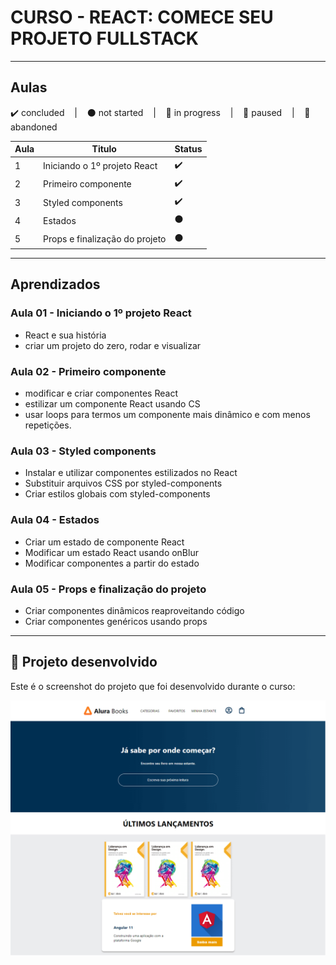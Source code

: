 # CURSO - REACT: COMECE SEU PROJETO FULLSTACK

---

## Aulas
<p>
  ✔️ concluded &nbsp;&nbsp;&nbsp;|&nbsp;&nbsp;&nbsp;
  ⚫ not started &nbsp;&nbsp;&nbsp;|&nbsp;&nbsp;&nbsp;
  🔵 in progress &nbsp;&nbsp;&nbsp;|&nbsp;&nbsp;&nbsp;
  🔶 paused &nbsp;&nbsp;&nbsp;|&nbsp;&nbsp;&nbsp;
  🔴 abandoned 
</p>

| Aula | Titulo | Status |
| --- | --- | --- |
| 1 | Iniciando o 1º projeto React | ✔️ |
| 2 | Primeiro componente | ✔️ |
| 3 | Styled components | ✔️ |
| 4 | Estados | ⚫ |
| 5 | Props e finalização do projeto | ⚫ |

---

## Aprendizados

### Aula 01 - Iniciando o 1º projeto React
<ul>
  <li>React e sua história</li>
  <li>criar um projeto do zero, rodar e visualizar</li>
</ul>

### Aula 02 - Primeiro componente
<ul>
  <li>modificar e criar componentes React</li>
  <li>estilizar um componente React usando CS</li>
  <li>usar loops para termos um componente mais dinâmico e com menos repetições.</li>
</ul>


### Aula 03 - Styled components
<ul>
  <li>Instalar e utilizar componentes estilizados no React</li>
  <li>Substituir arquivos CSS por styled-components</li>
  <li>Criar estilos globais com styled-components</li>
</ul>


### Aula 04 - Estados
<ul>
  <li>Criar um estado de componente React </li>
  <li>Modificar um estado React usando onBlur</li>
  <li>Modificar componentes a partir do estado </li>
</ul>


### Aula 05 - Props e finalização do projeto
<ul>
  <li>Criar componentes dinâmicos reaproveitando código</li>
  <li>Criar componentes genéricos usando props </li>
</ul>

---

## 🎯 Projeto desenvolvido
Este é o screenshot do projeto que foi desenvolvido durante o curso:

<p align="center">
  <img alt="Miniatura da imagem do projeto"src="../../.github/preview-aluraBooks.png">
</p>


